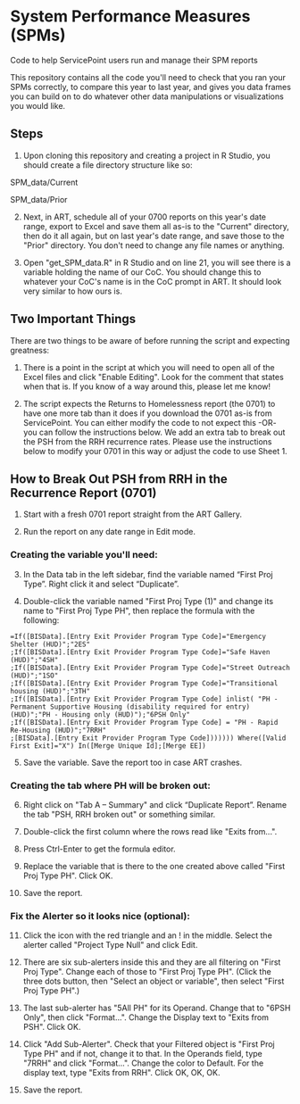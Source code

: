 # System Performance Measures (SPMs)

Code to help ServicePoint users run and manage their SPM reports

This repository contains all the code you'll need to check that you ran your SPMs correctly, to compare this year to last year, and gives you data frames you can build on to do whatever other data manipulations or visualizations you would like.

## Steps

1. Upon cloning this repository and creating a project in R Studio, you should create a file directory structure like so:

SPM_data/Current

SPM_data/Prior

2. Next, in ART, schedule all of your 0700 reports on this year's date range, export to Excel and save them all as-is to the "Current" directory, then do it all again, but on last year's date range, and save those to the "Prior" directory. You don't need to change any file names or anything.

3. Open "get_SPM_data.R" in R Studio and on line 21, you will see there is a variable holding the name of our CoC. You should change this to whatever your CoC's name is in the CoC prompt in ART. It should look very similar to how ours is.

## Two Important Things

There are two things to be aware of before running the script and expecting greatness: 

1. There is a point in the script at which you will need to open all of the Excel files and click "Enable Editing". Look for the comment that states when that is. If you know of a way around this, please let me know!

2. The script expects the Returns to Homelessness report (the 0701) to have one more tab than it does if you download the 0701 as-is from ServicePoint. You can either modify the code to not expect this -OR- you can follow the instructions below. We add an extra tab to break out the PSH from the RRH recurrence rates. Please use the instructions below to modify your 0701 in this way or adjust the code to use Sheet 1.

## How to Break Out PSH from RRH in the Recurrence Report (0701)

1. Start with a fresh 0701 report straight from the ART Gallery.

2. Run the report on any date range in Edit mode.

### Creating the variable you'll need:

3. In the Data tab in the left sidebar, find the variable named “First Proj Type”. Right click it and select “Duplicate”.

4. Double-click the variable named "First Proj Type (1)" and change its name to "First Proj Type PH", then replace the formula with the following:

```
=If([BISData].[Entry Exit Provider Program Type Code]="Emergency Shelter (HUD)";"2ES"
;If([BISData].[Entry Exit Provider Program Type Code]="Safe Haven (HUD)";"4SH"
;If([BISData].[Entry Exit Provider Program Type Code]="Street Outreach (HUD)";"1SO"
;If([BISData].[Entry Exit Provider Program Type Code]="Transitional housing (HUD)";"3TH"
;If([BISData].[Entry Exit Provider Program Type Code] inlist( "PH - Permanent Supportive Housing (disability required for entry) (HUD)";"PH - Housing only (HUD)");"6PSH Only"
;If([BISData].[Entry Exit Provider Program Type Code] = "PH - Rapid Re-Housing (HUD)";"7RRH"
;[BISData].[Entry Exit Provider Program Type Code])))))) Where([Valid First Exit]="X") In([Merge Unique Id];[Merge EE])
```

5. Save the variable. Save the report too in case ART crashes.

### Creating the tab where PH will be broken out:

6. Right click on "Tab A – Summary" and click “Duplicate Report”. Rename the tab "PSH, RRH broken out" or something similar.

7. Double-click the first column where the rows read like "Exits from...".

8. Press Ctrl-Enter to get the formula editor.

9. Replace the variable that is there to the one created above called "First Proj Type PH". Click OK.

10. Save the report.

### Fix the Alerter so it looks nice (optional):

11. Click the icon with the red triangle and an ! in the middle. Select the alerter called "Project Type Null" and click Edit.

12. There are six sub-alerters inside this and they are all filtering on "First Proj Type". Change each of those to "First Proj Type PH". (Click the three dots button, then "Select an object or variable", then select "First Proj Type PH".)

13. The last sub-alerter has "5All PH" for its Operand. Change that to "6PSH Only", then click "Format...". Change the Display text to "Exits from PSH". Click OK.

14. Click "Add Sub-Alerter". Check that your Filtered object is "First Proj Type PH" and if not, change it to that. In the Operands field, type "7RRH" and click "Format...". Change the color to Default. For the display text, type "Exits from RRH". Click OK, OK, OK.

15. Save the report.


